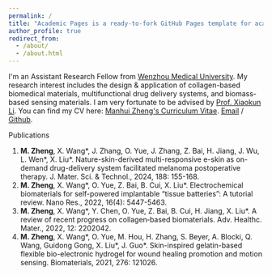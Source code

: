 ```yaml
---
permalink: /
title: "Academic Pages is a ready-to-fork GitHub Pages template for academic personal websites"
author_profile: true
redirect_from: 
  - /about/
  - /about.html
---
```


I'm an Assistant Research Fellow from [Wenzhou Medical University](https://www.wmu.edu.cn/). My research interest includes the design & application of collagen-based biomedical materials, multifunctional drug delivery systems, and biomass-based sensing materials.
I am very fortunate to be advised by [Prof. Xiaokun Li](https://yxy.wmu.edu.cn/info/1124/7828.htm).
You can find my CV here: [Manhui Zheng's Curriculum Vitae](../assets/Curriculum_Vitae.pdf).
[Email](zhengmanhui@wmu.edu.cn) / [Github](https://github.com/zhengmanhui).

Publications
1.	**M. Zheng**, X. Wang*, J. Zhang, O. Yue, J. Zhang, Z. Bai, H. Jiang, J. Wu, L. Wen*, X. Liu*. Nature-skin-derived multi-responsive e-skin as on-demand drug-delivery system facilitated melanoma postoperative therapy. J. Mater. Sci. & Technol., 2024, 188: 155-168.
2.	**M. Zheng**, X. Wang*, O. Yue, Z. Bai, B. Cui, X. Liu*. Electrochemical biomaterials for self-powered implantable “tissue batteries”: A tutorial review. Nano Res., 2022, 16(4): 5447-5463.
3.	**M. Zheng**, X. Wang*, Y. Chen, O. Yue, Z. Bai, B. Cui, H. Jiang, X. Liu*. A review of recent progress on collagen‐based biomaterials. Adv. Healthc. Mater., 2022, 12: 2202042.
4.	**M. Zheng**, X. Wang*, O. Yue, M. Hou, H. Zhang, S. Beyer, A. Blocki, Q. Wang, Guidong Gong, X. Liu*, J. Guo*. Skin-inspired gelatin-based flexible bio-electronic hydrogel for wound healing promotion and motion sensing. Biomaterials, 2021, 276: 121026.
